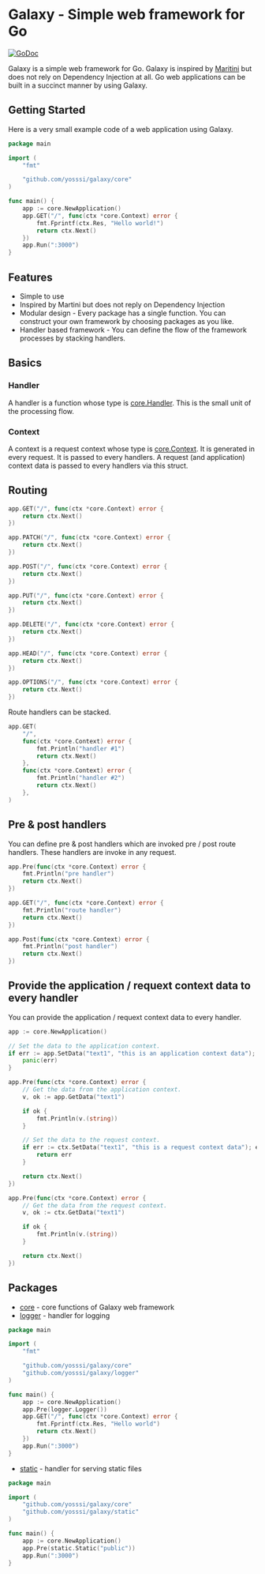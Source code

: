 # Galaxy - Simple web framework for Go

[![GoDoc](https://godoc.org/github.com/yosssi/galaxy?status.png)](https://godoc.org/github.com/yosssi/galaxy)

Galaxy is a simple web framework for Go. Galaxy is inspired by [Maritini](https://github.com/go-martini/martini) but does not rely on Dependency Injection at all. Go web applications can be built in a succinct manner by using Galaxy.

## Getting Started

Here is a very small example code of a web application using Galaxy.

```go
package main

import (
	"fmt"

	"github.com/yosssi/galaxy/core"
)

func main() {
	app := core.NewApplication()
	app.GET("/", func(ctx *core.Context) error {
		fmt.Fprintf(ctx.Res, "Hello world!")
		return ctx.Next()
	})
	app.Run(":3000")
}
```

## Features

* Simple to use
* Inspired by Martini but does not reply on Dependency Injection
* Modular design - Every package has a single function. You can construct your own framework by choosing packages as you like.
* Handler based framework - You can define the flow of the framework processes by stacking handlers.

## Basics

### Handler

A handler is a function whose type is [core.Handler](https://godoc.org/github.com/yosssi/galaxy/core#Handler). This is the small unit of the processing flow.

### Context

A context is a request context whose type is [core.Context](https://godoc.org/github.com/yosssi/galaxy/core#Context). It is generated in every request. It is passed to every handlers. A request (and application) context data is passed to every handlers via this struct.

## Routing

```go
app.GET("/", func(ctx *core.Context) error {
	return ctx.Next()
})

app.PATCH("/", func(ctx *core.Context) error {
	return ctx.Next()
})

app.POST("/", func(ctx *core.Context) error {
	return ctx.Next()
})

app.PUT("/", func(ctx *core.Context) error {
	return ctx.Next()
})

app.DELETE("/", func(ctx *core.Context) error {
	return ctx.Next()
})

app.HEAD("/", func(ctx *core.Context) error {
	return ctx.Next()
})

app.OPTIONS("/", func(ctx *core.Context) error {
	return ctx.Next()
})
```

Route handlers can be stacked.

```go
app.GET(
	"/",
	func(ctx *core.Context) error {
		fmt.Println("handler #1")
		return ctx.Next()
	},
	func(ctx *core.Context) error {
		fmt.Println("handler #2")
		return ctx.Next()
	},
)
```

## Pre & post handlers

You can define pre & post handlers which are invoked pre / post route handlers. These handlers are invoke in any request.

```go
app.Pre(func(ctx *core.Context) error {
	fmt.Println("pre handler")
	return ctx.Next()
})

app.GET("/", func(ctx *core.Context) error {
	fmt.Println("route handler")
	return ctx.Next()
})

app.Post(func(ctx *core.Context) error {
	fmt.Println("post handler")
	return ctx.Next()
})
```

## Provide the application / requext context data to every handler

You can provide the application / requext context data to every handler.

```go
app := core.NewApplication()

// Set the data to the application context.
if err := app.SetData("text1", "this is an application context data"); err != nil {
	panic(err)
}

app.Pre(func(ctx *core.Context) error {
	// Get the data from the application context.
	v, ok := app.GetData("text1")

	if ok {
		fmt.Println(v.(string))
	}

	// Set the data to the request context.
	if err := ctx.SetData("text1", "this is a request context data"); err != nil {
		return err
	}

	return ctx.Next()
})

app.Pre(func(ctx *core.Context) error {
	// Get the data from the request context.
	v, ok := ctx.GetData("text1")

	if ok {
		fmt.Println(v.(string))
	}

	return ctx.Next()
})
```

## Packages

* [core](https://godoc.org/github.com/yosssi/galaxy/core) - core functions of Galaxy web framework
* [logger](https://godoc.org/github.com/yosssi/galaxy/logger) - handler for logging
```go
package main

import (
	"fmt"

	"github.com/yosssi/galaxy/core"
	"github.com/yosssi/galaxy/logger"
)

func main() {
	app := core.NewApplication()
	app.Pre(logger.Logger())
	app.GET("/", func(ctx *core.Context) error {
		fmt.Fprintf(ctx.Res, "Hello world")
		return ctx.Next()
	})
	app.Run(":3000")
}
```
* [static](https://godoc.org/github.com/yosssi/galaxy/static) - handler for serving static files
```go
package main

import (
	"github.com/yosssi/galaxy/core"
	"github.com/yosssi/galaxy/static"
)

func main() {
	app := core.NewApplication()
	app.Pre(static.Static("public"))
	app.Run(":3000")
}
```
